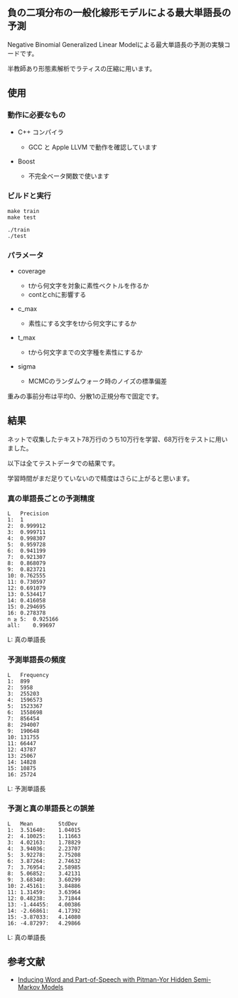 ## 負の二項分布の一般化線形モデルによる最大単語長の予測

Negative Binomial Generalized Linear Modelによる最大単語長の予測の実験コードです。

半教師あり形態素解析でラティスの圧縮に用います。

## 使用

### 動作に必要なもの

- C++ コンパイラ
	- GCC と Apple LLVM で動作を確認しています

- Boost
	- 不完全ベータ関数で使います

### ビルドと実行

```
make train
make test
```

```
./train
./test
```

### パラメータ

- coverage
	- tから何文字を対象に素性ベクトルを作るか
	- contとchに影響する

- c_max
	- 素性にする文字をtから何文字にするか

- t_max
	- tから何文字までの文字種を素性にするか

- sigma
	- MCMCのランダムウォーク時のノイズの標準偏差

重みの事前分布は平均0、分散1の正規分布で固定です。

## 結果

ネットで収集したテキスト78万行のうち10万行を学習、68万行をテストに用いました。

以下は全てテストデータでの結果です。

学習時間がまだ足りていないので精度はさらに上がると思います。

### 真の単語長ごとの予測精度

```
L	Precision 
1:	1
2:	0.999912
3:	0.999711
4:	0.998307
5:	0.959728
6:	0.941199
7:	0.921307
8:	0.868079
9:	0.823721
10:	0.762555
11:	0.730597
12:	0.691079
13:	0.534417
14:	0.416058
15:	0.294695
16:	0.278378
n ≥ 5:	0.925166
all:	0.99697
```

L: 真の単語長

### 予測単語長の頻度

```
L	Frequency
1:	899
2:	5958
3:	255203
4:	1596573
5:	1523367
6:	1558698
7:	856454
8:	294007
9:	190648
10:	131755
11:	66447
12:	43787
13:	25067
14:	14828
15:	10875
16:	25724
```

L: 予測単語長

### 予測と真の単語長との誤差

```
L	Mean		StdDev
1:	3.51640:	1.04015
2:	4.10025:	1.11663
3:	4.02163:	1.78829
4:	3.94036:	2.23707
5:	3.92278:	2.75208
6:	3.87264:	2.74632
7:	3.76954:	2.58985
8:	5.06852:	3.42131
9:	3.68340:	3.60299
10:	2.45161:	3.84886
11:	1.31459:	3.63964
12:	0.48238:	3.71844
13:	-1.44455:	4.00386
14:	-2.66861:	4.17392
15:	-3.87033:	4.14080
16:	-4.87297:	4.29866
```

L: 真の単語長

## 参考文献

- [Inducing Word and Part-of-Speech with Pitman-Yor Hidden Semi-Markov Models](http://chasen.org/~daiti-m/paper/acl2015pyhsmm.pdf)